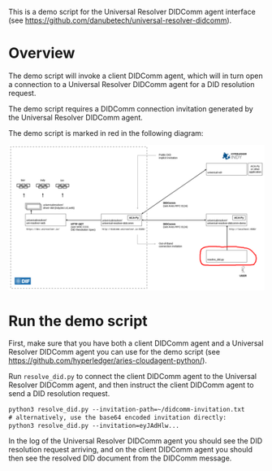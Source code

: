 This is a demo script for the Universal Resolver DIDComm agent interface (see https://github.com/danubetech/universal-resolver-didcomm).

# Overview

The demo script will invoke a client DIDComm agent, which will in turn open a connection to a Universal Resolver DIDComm agent for a DID resolution request.

The demo script requires a DIDComm connection invitation generated by the Universal Resolver DIDComm agent.

The demo script is marked in red in the following diagram:

![architecture-demo-script](https://raw.githubusercontent.com/danubetech/universal-resolver-didcomm-demo/main/diagrams/architecture-demo-script.png)

# Run the demo script

First, make sure that you have both a client DIDComm agent and a Universal Resolver DIDComm agent you can use for the demo script (see https://github.com/hyperledger/aries-cloudagent-python/).

Run `resolve_did.py` to connect the client DIDComm agent to the Universal Resolver DIDComm agent, and then instruct the client DIDComm agent to send a DID resolution request.

```
python3 resolve_did.py --invitation-path=~/didcomm-invitation.txt
# alternatively, use the base64 encoded invitation directly:
python3 resolve_did.py --invitation=eyJAdHlw...
```

In the log of the Universal Resolver DIDComm agent you should see the DID resolution request arriving,
and on the client DIDComm agent you should then see the resolved DID document from the DIDComm
message.

